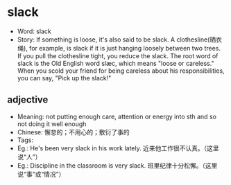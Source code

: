 # slack

- Word: slack
- Story: If something is loose, it's also said to be slack. A clothesline(晒衣绳), for example, is slack if it is just hanging loosely between two trees. If you pull the clothesline tight, you reduce the slack. The root word of slack is the Old English word slæc, which means "loose or careless." When you scold your friend for being careless about his responsibilities, you can say, "Pick up the slack!"

## adjective

- Meaning: not putting enough care, attention or energy into sth and so not doing it well enough
- Chinese: 懈怠的；不用心的；敷衍了事的
- Tags: 
- Eg.: He's been very slack in his work lately. 近来他工作很不认真。（这里说“人”）
- Eg.: Discipline in the classroom is very slack. 班里纪律十分松懈。（这里说“事”或“情况”）

